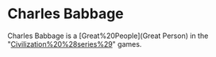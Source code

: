 # Charles Babbage

Charles Babbage is a [Great%20People](Great Person) in the "[Civilization%20%28series%29](Civilization)" games.